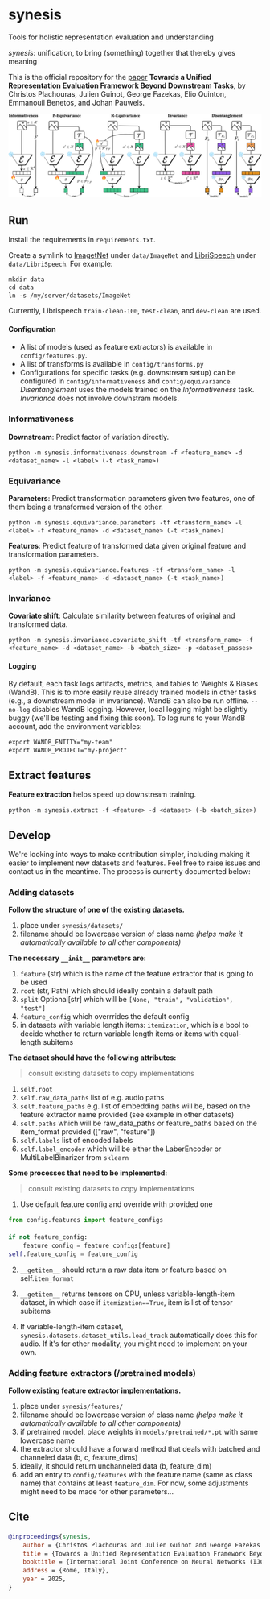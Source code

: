 # synesis
Tools for holistic representation evaluation and understanding

*synesis*: unification, to bring (something) together that thereby gives meaning


This is the official repository for the [paper](https://arxiv.org/abs/2505.06224) **Towards a Unified Representation Evaluation Framework Beyond Downstream Tasks**, by Christos Plachouras, Julien Guinot, George Fazekas, Elio Quinton, Emmanouil Benetos, and Johan Pauwels.

![Synesis Framework Overview](assets/synesis.png)

## Run
Install the requirements in `requirements.txt`.

Create a symlink to [ImagetNet](https://image-net.org/download.php) under `data/ImageNet` and [LibriSpeech](https://www.openslr.org/12) under `data/LibriSpeech`. For example:
```
mkdir data
cd data
ln -s /my/server/datasets/ImageNet
```
Currently, Librispeech `train-clean-100`, `test-clean`, and `dev-clean` are used.

#### Configuration
* A list of models (used as feature extractors) is available in `config/features.py`. 
* A list of transforms is available in `config/transforms.py`
* Configurations for specific tasks (e.g. downstream setup) can be configured in `config/informativeness` and `config/equivariance`. *Disentanglement* uses the models trained on the *Informativeness* task. *Invariance* does not involve downstram models.


### Informativeness
**Downstream**: Predict factor of variation directly.
```
python -m synesis.informativeness.downstream -f <feature_name> -d <dataset_name> -l <label> (-t <task_name>)
```
### Equivariance
**Parameters**: Predict transformation parameters given two features, one of them being a transformed version of the other.
```
python -m synesis.equivariance.parameters -tf <transform_name> -l <label> -f <feature_name> -d <dataset_name> (-t <task_name>)
```
**Features**: Predict feature of transformed data given original feature and transformation parameters.
```
python -m synesis.equivariance.features -tf <transform_name> -l <label> -f <feature_name> -d <dataset_name> (-t <task_name>)
```
### Invariance
**Covariate shift**: Calculate similarity between features of original and transformed data.
```
python -m synesis.invariance.covariate_shift -tf <transform_name> -f <feature_name> -d <dataset_name> -b <batch_size> -p <dataset_passes>
```

#### Logging
By default, each task logs artifacts, metrics, and tables to Weights & Biases (WandB). This is to more easily reuse already trained models in other tasks (e.g., a downstream model in invariance). WandB can also be run offline. ``--no-log`` disables WandB logging. However, local logging might be slightly buggy (we'll be testing and fixing this soon).
To log runs to your WandB account, add the environment variables:
```
export WANDB_ENTITY="my-team"
export WANDB_PROJECT="my-project"
```

## Extract features
**Feature extraction** helps speed up downstream training.
```
python -m synesis.extract -f <feature> -d <dataset> (-b <batch_size>)
```

## Develop
We're looking into ways to make contribution simpler, including making it easier to implement new datasets and features. Feel free to raise issues and contact us in the meantime. The process is currently documented below:

### Adding datasets
**Follow the structure of one of the existing datasets.**
1. place under `synesis/datasets/`
2. filename should be lowercase version of class name *(helps make it automatically available to all other components)*

**The necessary `__init__` parameters are:**
1. `feature` (str) which is the name of the feature extractor that is going to be used
2. `root` (str, Path) which should ideally contain a default path
3. `split` Optional[str] which will be `[None, "train", "validation", "test"]`  
4. `feature_config` which overrrides the default config
5. in datasets with variable length items: `itemization`, which is a bool to decide whether to return variable length items or items with equal-length subitems

**The dataset should have the following attributes:**
> consult existing datasets to copy implementations
1. `self.root`
2. `self.raw_data_paths` list of e.g. audio paths
3. `self.feature_paths` e.g. list of embedding paths will be, based on the feature extractor name provided (see example in other datasets)
4. `self.paths` which will be raw_data_paths or feature_paths based on the item_format provided (["raw", "feature"])
5. `self.labels` list of encoded labels
6. `self.label_encoder` which will be either the LaberEncoder or MultiLabelBinarizer from `sklearn`

**Some processes that need to be implemented:**
> consult existing datasets to copy implementations
1. Use default feature config and override with provided one
```python
from config.features import feature_configs

if not feature_config:
    feature_config = feature_configs[feature]
self.feature_config = feature_config
```
2. `__getitem__` should return a raw data item or feature based on self.`item_format`
3. `__getitem__` returns tensors on CPU, unless variable-length-item dataset, in which case if `itemization==True`, item is list of tensor subitems

4. If variable-length-item dataset, `synesis.datasets.dataset_utils.load_track` automatically does this for audio. If it's for other modality, you might need to implement on your own.

### Adding feature extractors (/pretrained models)
**Follow existing feature extractor implementations.**
1. place under `synesis/features/`
2. filename should be lowercase version of class name *(helps make it automatically available to all other components)*
3. if pretrained model, place weights in `models/pretrained/*.pt` with same lowercase name
4. the extractor should have a forward method that deals with batched and channeled data (b, c, feature_dims)
5. ideally, it should return unchanneled data (b, feature_dim)
6. add an entry to `config/features` with the feature name (same as class name) that contains at least `feature_dim`. For now, some adjustments might need to be made for other parameters...

## Cite
```bibtex
@inproceedings{synesis,
    author = {Christos Plachouras and Julien Guinot and George Fazekas and Elio Quinton and Emmanouil Benetos and Johan Pauwels},
    title = {Towards a Unified Representation Evaluation Framework Beyond Downstream Tasks},
    booktitle = {International Joint Conference on Neural Networks (IJCNN)},
    address = {Rome, Italy},
    year = 2025,
}
